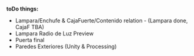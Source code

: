 **toDo things:**
- Lampara/Enchufe & CajaFuerte/Contenido relation - (Lampara done, CajaF TBA)
- Lampara Radio de Luz Preview
- Puerta final
- Paredes Exteriores (Unity & Processing)

